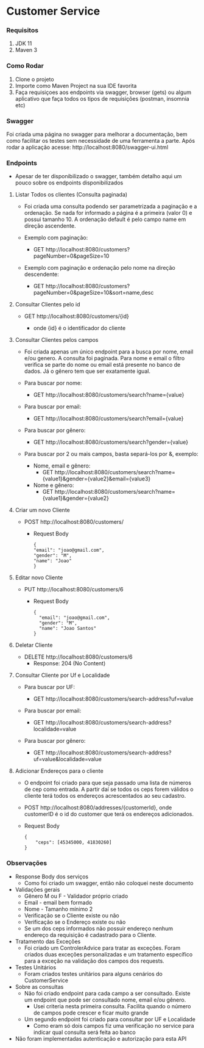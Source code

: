 # Customer Service

### Requisitos

1. JDK 11
1. Maven 3

### Como Rodar
1. Clone o projeto
2. Importe como Maven Project na sua IDE favorita
3. Faça requisiçoes aos endpoints via swagger, browser (gets) ou algum aplicativo que faça todos os tipos de requisições (postman, insomnia etc)

### Swagger
Foi criada uma página no swagger para melhorar a documentação, bem como facilitar os testes sem necessidade de uma ferramenta a parte. Após rodar a aplicação acesse: 
http://localhost:8080/swagger-ui.html

### Endpoints
* Apesar de ter disponibilizado o swagger, também detalho aqui um pouco sobre os endpoints disponibilizados

1. Listar Todos os clientes (Consulta paginada)
    * Foi criada uma consulta podendo ser parametrizada a paginação e a ordenação. Se nada for informado a página é a primeira (valor 0) e possui tamanho 10. A ordenação default é pelo campo name em direção ascendente.

    * Exemplo com paginação: 
        * GET http://localhost:8080/customers?pageNumber=0&pageSize=10
    * Exemplo com paginação e ordenação pelo nome na direção descendente:
        * GET http://localhost:8080/customers?pageNumber=0&pageSize=10&sort=name,desc


2. Consultar Clientes pelo id
    * GET http://localhost:8080/customers/{id}

        * onde {id} é o identificador do cliente

3. Consultar Clientes pelos campos

    * Foi criada apenas um único endpoint para a busca por nome, email e/ou genero. A consulta foi paginada. Para nome e email o filtro verifica se parte do nome ou email está presente no banco de dados. Já o gênero tem que ser exatamente igual.

    * Para buscar por nome: 
        * GET http://localhost:8080/customers/search?name={value}

    * Para buscar por email:
        * GET http://localhost:8080/customers/search?email={value}
    
    * Para buscar por gênero:
        * GET http://localhost:8080/customers/search?gender={value}

    * Para buscar por 2 ou mais campos, basta separá-los por &, exemplo:

        * Nome, email e gênero: 
            * GET http://localhost:8080/customers/search?name={value1}&gender={value2}&email={value3}
        * Nome e gênero:
            * GET http://localhost:8080/customers/search?name={value1}&gender={value2}

4. Criar um novo Cliente
    * POST http://localhost:8080/customers/

        * Request Body
            ```
            {
            "email": "joao@gmail.com",
            "gender": "M",
            "name": "Joao"
            }
            ```

5. Editar novo Cliente
    * PUT http://localhost:8080/customers/6

        * Request Body
            ```
            {
              "email": "joao@gmail.com",
              "gender": "M",
              "name": "Joao Santos"
            }
            ```

6. Deletar Cliente
    * DELETE http://localhost:8080/customers/6
        * Response: 204 (No Content)

7. Consultar Cliente por Uf e Localidade
    * Para buscar por UF: 
        * GET http://localhost:8080/customers/search-address?uf=value

    * Para buscar por email:
        * GET http://localhost:8080/customers/search-address?localidade=value
    
    * Para buscar por gênero:
        * GET http://localhost:8080/customers/search-address?uf=value&localidade=value

8. Adicionar Endereços para o cliente
    * O endpoint foi criado para que seja passado uma lista de números de cep como entrada. A partir daí se todos os ceps forem válidos o cliente terá todos os endereços acrescentados ao seu cadastro.

    * POST http://localhost:8080/addresses/{customerId}, onde customerID é o id do customer que terá os endereços adicionados.

    * Request Body
        ```
        { 
            "ceps": [45345000, 41830260]
        }
        ```
                      
### Observações
* Response Body dos serviços
    * Como foi criado um swagger, então não coloquei neste documento
* Validações gerais
    * Gênero M ou F - Validador próprio criado
    * Email - email bem formado
    * Nome - Tamanho mínimo 2
    * Verificação se o Cliente existe ou não
    * Verificação se o Endereço existe ou não
    * Se um dos ceps informados não possuir endereço nenhum endereço da requisição é cadastrado para o Cliente.
* Tratamento das Exceções
    * Foi criado um ControlerAdvice para tratar as exceções. Foram criados duas exceções personalizadas e um tratamento específico para a exceção na validação dos campos dos requests.
* Testes Unitários
    * Foram criados testes unitários para alguns cenários do CustomerService
* Sobre as consultas
    * Não foi criado endpoint para cada campo a ser consultado. Existe um endpoint que pode ser consultado nome, email e/ou gênero.
        * Usei criteria nesta primeira consulta. Facilita quando o número de campos pode crescer e ficar muito grande
    * Um segundo endpoint foi criado para consultar por UF e Localidade
        * Como eram só dois campos fiz uma verificação no service para indicar qual consulta será feita ao banco
* Não foram implementadas autenticação e autorização para esta API

